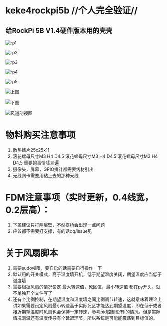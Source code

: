 # keke4rockpi5b //**个人完全验证**//
## 给RockPi 5B V1.4硬件版本用的壳壳

![rp1](/img/rp1.jpg "图")

![rp2](/img/rp2.jpg "图")

![rp3](/img/rp3.jpg "图")

![rp4](/img/rp4.jpg "图")

![rp5](/img/rp5.jpg "图")

![上图](/img/P1.jpg "上图")

![下图](/img/P2.jpg "下图")

![风道剖视图](/img/P3.jpg "风道剖视图")

# 物料购买注意事项
1. 散热鳍片25x25x11
2.  滚花螺母尺寸M3 H4 D4.5
    滚花螺母尺寸M3 H4 D4.5
    滚花螺母尺寸M3 H4 D4.5
    重要的事情嗦三遍
3. 摄像头，屏幕，GPIO排针都需要线材引出
4. 无线网卡需要用粘上去的那种天线

# FDM注意事项（实时更新，0.4线宽，0.2层高）：
1. 下盖建议只打两层壁，不然搭桥会出现一点问题
2. 应该都不需要打支撑，有的话qq/issue见

# 关于风扇脚本
1. 需要sudo权限，要自启的话需要自行操作一下
2. 默认用的开关模式，高于温度墙开机，低于期望温度关闭，期望温度应当低于温度墙
3. 需要根据风扇的情况设定 最大转速值，死区值，最小转速值 都在py开头。就不单独开个文件写了
4. 还有个比例控制，在期望温度和温度墙之间比例调节转速，这就意味着理论上讲如果需要设定风扇最小转速高于实际死区才能达到期望温度，即在低于或者接近期望温度时风扇也会保持一定转速，参考pid控制没有i的情况。但是实际情况测温还有温度传导有个延迟环节，所以系统是可能能震荡到目标值的。
